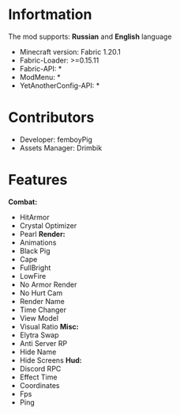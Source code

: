 # Infortmation
The mod supports: **Russian** and **English** language 
- Minecraft version: Fabric 1.20.1
- Fabric-Loader: >=0.15.11
- Fabric-API: *
- ModMenu: *
- YetAnotherConfig-API: *
# Contributors
- Developer: femboyPig
- Assets Manager: Drimbik
# Features
**Combat:**
  - HitArmor
  - Crystal Optimizer
  - Pearl
**Render:**
  - Animations
  - Black Pig
  - Cape
  - FullBright
  - LowFire
  - No Armor Render
  - No Hurt Cam
  - Render Name
  - Time Changer
  - View Model
  - Visual Ratio
**Misc:**
  - Elytra Swap
  - Anti Server RP
  - Hide Name
  - Hide Screens
**Hud:**
  - Discord RPC
  - Effect Time
  - Coordinates
  - Fps
  - Ping
